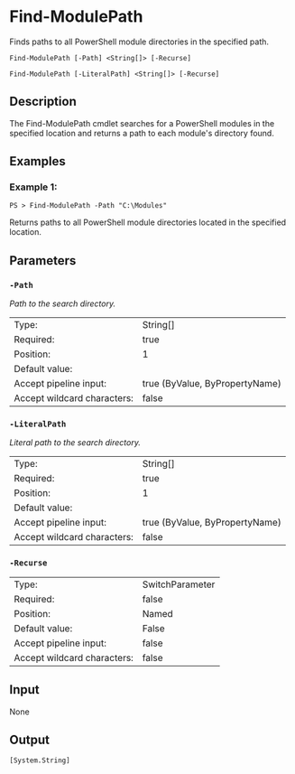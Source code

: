 # Find-ModulePath

Finds paths to all PowerShell module directories in the specified path.

```Find-ModulePath [-Path] <String[]> [-Recurse]```

```Find-ModulePath [-LiteralPath] <String[]> [-Recurse]```

## Description

The Find-ModulePath cmdlet searches for a PowerShell modules in the specified location and returns a path to each module's directory found.

## Examples

### Example 1:

```PS > Find-ModulePath -Path "C:\Modules"```

Returns paths to all PowerShell module directories located in the specified location.

## Parameters

### ```-Path```

*Path to the search directory.*

<table>
  <tr><td>Type:</td><td>String[]</td></tr>
  <tr><td>Required:</td><td>true</td></tr>
  <tr><td>Position:</td><td>1</td></tr>
  <tr><td>Default value:</td><td></td></tr>
  <tr><td>Accept pipeline input:</td><td>true (ByValue, ByPropertyName)</td></tr>
  <tr><td>Accept wildcard characters:</td><td>false</td></tr>
</table>

### ```-LiteralPath```

*Literal path to the search directory.*

<table>
  <tr><td>Type:</td><td>String[]</td></tr>
  <tr><td>Required:</td><td>true</td></tr>
  <tr><td>Position:</td><td>1</td></tr>
  <tr><td>Default value:</td><td></td></tr>
  <tr><td>Accept pipeline input:</td><td>true (ByValue, ByPropertyName)</td></tr>
  <tr><td>Accept wildcard characters:</td><td>false</td></tr>
</table>

### ```-Recurse```

<table>
  <tr><td>Type:</td><td>SwitchParameter</td></tr>
  <tr><td>Required:</td><td>false</td></tr>
  <tr><td>Position:</td><td>Named</td></tr>
  <tr><td>Default value:</td><td>False</td></tr>
  <tr><td>Accept pipeline input:</td><td>false</td></tr>
  <tr><td>Accept wildcard characters:</td><td>false</td></tr>
</table>

## Input

None

## Output

```[System.String]```
